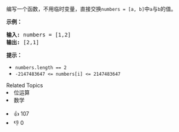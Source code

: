 <p>编写一个函数，不用临时变量，直接交换<code>numbers = [a, b]</code>中<code>a</code>与<code>b</code>的值。</p>

<p><strong>示例：</strong></p>

<pre>
<strong>输入:</strong> numbers = [1,2]
<strong>输出:</strong> [2,1]
</pre>

<p><strong>提示：</strong></p>

<ul> 
 <li><code>numbers.length == 2</code></li> 
 <li><code>-2147483647 &lt;= numbers[i] &lt;=&nbsp;2147483647</code></li> 
</ul>

<div><div>Related Topics</div><div><li>位运算</li><li>数学</li></div></div><br><div><li>👍 107</li><li>👎 0</li></div>